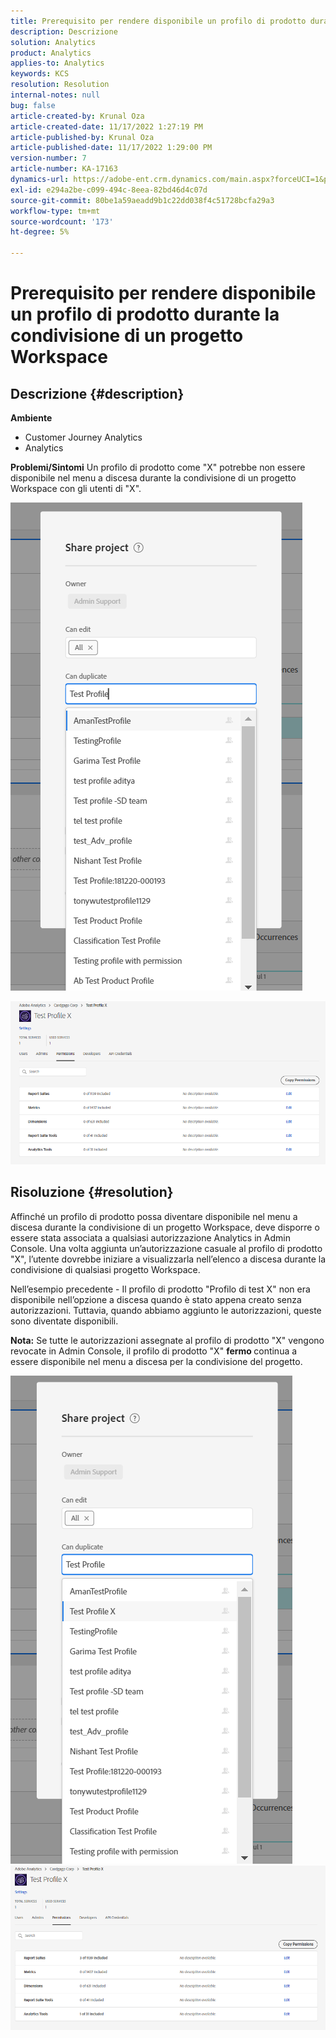 ```yaml
---
title: Prerequisito per rendere disponibile un profilo di prodotto durante la condivisione di un progetto Workspace
description: Descrizione
solution: Analytics
product: Analytics
applies-to: Analytics
keywords: KCS
resolution: Resolution
internal-notes: null
bug: false
article-created-by: Krunal Oza
article-created-date: 11/17/2022 1:27:19 PM
article-published-by: Krunal Oza
article-published-date: 11/17/2022 1:29:00 PM
version-number: 7
article-number: KA-17163
dynamics-url: https://adobe-ent.crm.dynamics.com/main.aspx?forceUCI=1&pagetype=entityrecord&etn=knowledgearticle&id=7b352f8e-7b66-ed11-9561-6045bd006149
exl-id: e294a2be-c099-494c-8eea-82bd46d4c07d
source-git-commit: 80be1a59aeadd9b1c22dd038f4c51728bcfa29a3
workflow-type: tm+mt
source-wordcount: '173'
ht-degree: 5%

---
```


# Prerequisito per rendere disponibile un profilo di prodotto durante la condivisione di un progetto Workspace

## Descrizione {#description}

<b>Ambiente</b>
- Customer Journey Analytics
- Analytics



<b>Problemi/Sintomi</b>
Un profilo di prodotto come &quot;X&quot; potrebbe non essere disponibile nel menu a discesa durante la condivisione di un progetto Workspace con gli utenti di &quot;X&quot;.



![](assets/___7c352f8e-7b66-ed11-9561-6045bd006149___.png)

![](assets/___7e352f8e-7b66-ed11-9561-6045bd006149___.png)


## Risoluzione {#resolution}


Affinché un profilo di prodotto possa diventare disponibile nel menu a discesa durante la condivisione di un progetto Workspace, deve disporre o essere stata associata a qualsiasi autorizzazione Analytics in Admin Console. Una volta aggiunta un’autorizzazione casuale al profilo di prodotto &quot;X&quot;, l’utente dovrebbe iniziare a visualizzarla nell’elenco a discesa durante la condivisione di qualsiasi progetto Workspace.

Nell’esempio precedente - Il profilo di prodotto &quot;Profilo di test X&quot; non era disponibile nell’opzione a discesa quando è stato appena creato senza autorizzazioni. Tuttavia, quando abbiamo aggiunto le autorizzazioni, queste sono diventate disponibili.

<b>Nota:</b> Se tutte le autorizzazioni assegnate al profilo di prodotto &quot;X&quot; vengono revocate in Admin Console, il profilo di prodotto &quot;X&quot; <b>fermo </b>continua a essere disponibile nel menu a discesa per la condivisione del progetto.

![](assets/30693c56-ceef-eb11-bacb-0022480a5901.png)     ![](assets/c4b23919-ceef-eb11-bacb-0022480a5901.png)
